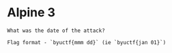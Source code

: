 # Alpine 3
```
What was the date of the attack?

Flag format - `byuctf{mmm dd}` (ie `byuctf{jan 01}`)
```